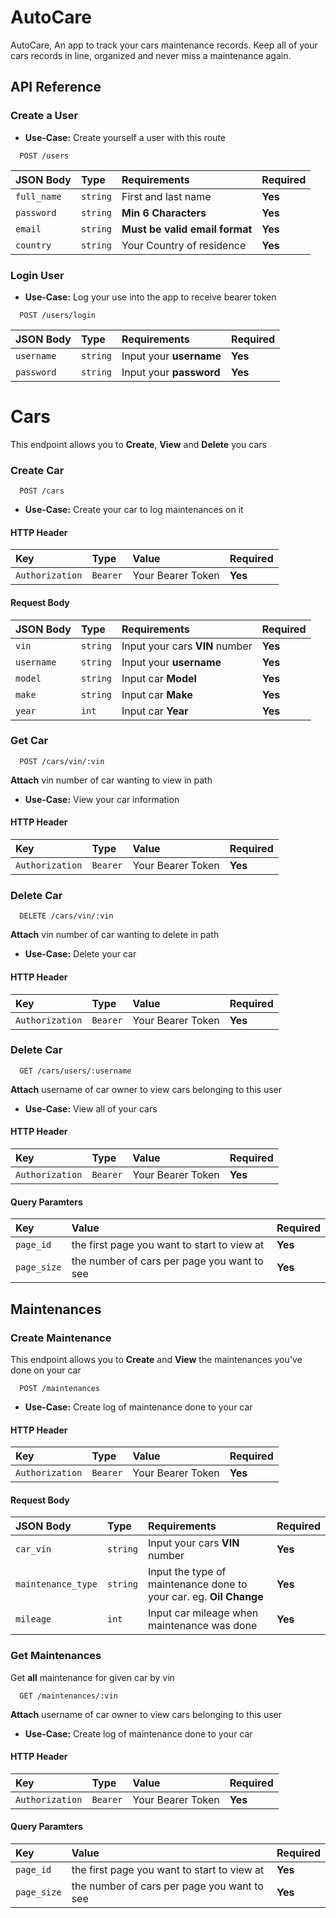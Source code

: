 # AutoCare
AutoCare, An app to track your cars maintenance records. Keep all of your cars records in line, organized and never miss a maintenance again.
## API Reference

### Create a User

- **Use-Case:** Create yourself a user with this route

```http
  POST /users
```

| JSON Body | Type     | Requirements                | Required|
| :-------- | :------- | :------------------------- | :------|
| `full_name` | `string` | First and last name| **Yes** |
| `password` | `string` | **Min 6 Characters**|**Yes** |
| `email` | `string` | **Must be valid email format**|**Yes** |
| `country` | `string` | Your Country of residence | **Yes** |


### Login User

- **Use-Case:** Log your use into the app to receive bearer token


```http
  POST /users/login
```

| JSON Body | Type     | Requirements                | Required|
| :-------- | :------- | :------------------------- | :------|
| `username` | `string` | Input your **username**| **Yes** |
| `password` | `string` | Input your **password**|**Yes** |

# Cars
This endpoint allows you to **Create**, **View** and **Delete** you cars

### Create Car

```http
  POST /cars
```

- **Use-Case:** Create your car to log maintenances on it

#### HTTP Header

| Key | Type     | Value                       | Required|
| :-------- | :------- | :-------------------------------- | :---|
| `Authorization`      | `Bearer` | Your Bearer Token| **Yes** |

#### Request Body

| JSON Body | Type     | Requirements                | Required|
| :-------- | :------- | :-------------------------------- | :---|
| `vin` | `string` | Input your cars **VIN** number| **Yes** | 
| `username` | `string` | Input your **username**| **Yes** | 
| `model` | `string` | Input car **Model**|**Yes** |
| `make` | `string` | Input car **Make**|**Yes** |
| `year` | `int` | Input car **Year**|**Yes** |


### Get Car

```http
  POST /cars/vin/:vin
```
**Attach** vin number of car wanting to view in path

- **Use-Case:** View your car information

#### HTTP Header

| Key | Type     | Value                       | Required|
| :-------- | :------- | :-------------------------------- | :---|
| `Authorization`      | `Bearer` | Your Bearer Token| **Yes** |


### Delete Car

```http
  DELETE /cars/vin/:vin
```
**Attach** vin number of car wanting to delete in path

- **Use-Case:** Delete your car

#### HTTP Header

| Key | Type     | Value                       | Required|
| :-------- | :------- | :-------------------------------- | :---|
| `Authorization`      | `Bearer` | Your Bearer Token| **Yes** |

### Delete Car

```http
  GET /cars/users/:username
```
**Attach** username of car owner to view cars belonging to this user

- **Use-Case:** View all of your cars

#### HTTP Header

| Key | Type     | Value                       | Required|
| :-------- | :------- | :-------------------------------- | :---|
| `Authorization`      | `Bearer` | Your Bearer Token| **Yes** |

#### Query Paramters

| Key     | Value                       | Required|
| :-------- | :-------------------------------- | :---|
| `page_id`      | the first page you want to start to view at| **Yes** |
| `page_size`      | the number of cars per page you want to see| **Yes** |


## Maintenances

### Create Maintenance

This endpoint allows you to **Create** and **View** the maintenances you've done on your car

```http
  POST /maintenances
```

- **Use-Case:** Create log of maintenance done to your car
#### HTTP Header

| Key | Type     | Value                       | Required|
| :-------- | :------- | :-------------------------------- | :---|
| `Authorization`      | `Bearer` | Your Bearer Token| **Yes** |

#### Request Body

| JSON Body | Type     | Requirements                | Required|
| :-------- | :------- | :-------------------------------- | :---|
| `car_vin` | `string` | Input your cars **VIN** number| **Yes** | 
| `maintenance_type` | `string` | Input the type of maintenance done to your car. eg. **Oil Change**| **Yes** | 
| `mileage` | `int` | Input car mileage when maintenance was done|**Yes** |

### Get Maintenances
Get **all** maintenance for given car by vin

```http
  GET /maintenances/:vin
```
**Attach** username of car owner to view cars belonging to this user


- **Use-Case:** Create log of maintenance done to your car
#### HTTP Header


| Key | Type     | Value                       | Required|
| :-------- | :------- | :-------------------------------- | :---|
| `Authorization`      | `Bearer` | Your Bearer Token| **Yes** |

#### Query Paramters

| Key     | Value                       | Required|
| :-------- | :-------------------------------- | :---|
| `page_id`      | the first page you want to start to view at| **Yes** |
| `page_size`      | the number of cars per page you want to see| **Yes** |